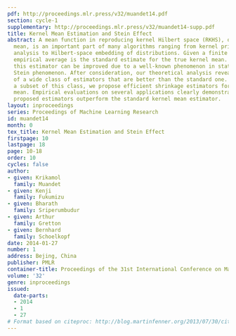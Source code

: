 ```yaml
---
pdf: http://proceedings.mlr.press/v32/muandet14.pdf
section: cycle-1
supplementary: http://proceedings.mlr.press/v32/muandet14-supp.pdf
title: Kernel Mean Estimation and Stein Effect
abstract: A mean function in reproducing kernel Hilbert space (RKHS), or a kernel
  mean, is an important part of many algorithms ranging from kernel principal component
  analysis to Hilbert-space embedding of distributions. Given a finite sample, an
  empirical average is the standard estimate for the true kernel mean. We show that
  this estimator can be improved due to a well-known phenomenon in statistics called
  Stein phenomenon. After consideration, our theoretical analysis reveals the existence
  of a wide class of estimators that are better than the standard one. Focusing on
  a subset of this class, we propose efficient shrinkage estimators for the kernel
  mean. Empirical evaluations on several applications clearly demonstrate that the
  proposed estimators outperform the standard kernel mean estimator.
layout: inproceedings
series: Proceedings of Machine Learning Research
id: muandet14
month: 0
tex_title: Kernel Mean Estimation and Stein Effect
firstpage: 10
lastpage: 18
page: 10-18
order: 10
cycles: false
author:
- given: Krikamol
  family: Muandet
- given: Kenji
  family: Fukumizu
- given: Bharath
  family: Sriperumbudur
- given: Arthur
  family: Gretton
- given: Bernhard
  family: Schoelkopf
date: 2014-01-27
number: 1
address: Bejing, China
publisher: PMLR
container-title: Proceedings of the 31st International Conference on Machine Learning
volume: '32'
genre: inproceedings
issued:
  date-parts:
  - 2014
  - 1
  - 27
# Format based on citeproc: http://blog.martinfenner.org/2013/07/30/citeproc-yaml-for-bibliographies/
---
```

